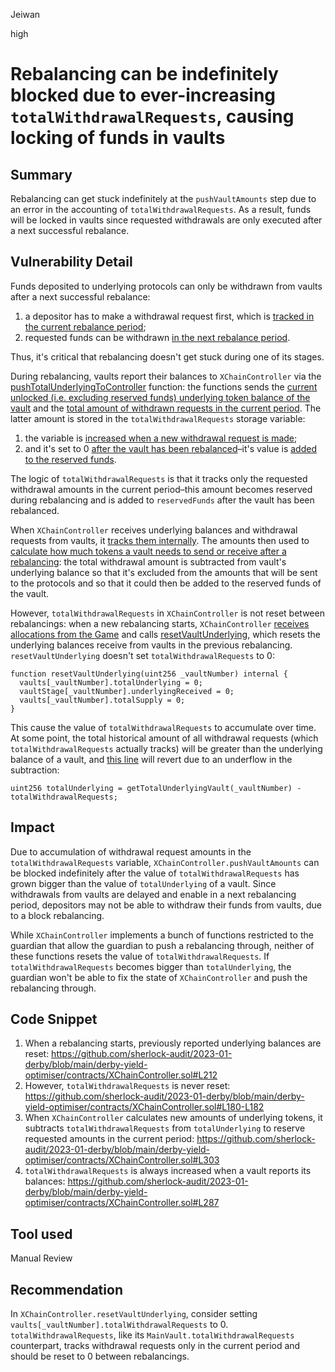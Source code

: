 Jeiwan

high

# Rebalancing can be indefinitely blocked due to ever-increasing `totalWithdrawalRequests`, causing locking of funds in vaults

## Summary
Rebalancing can get stuck indefinitely at the `pushVaultAmounts` step due to an error in the accounting of `totalWithdrawalRequests`. As a result, funds will be locked in vaults since requested withdrawals are only executed after a next successful rebalance.
## Vulnerability Detail
Funds deposited to underlying protocols can only be withdrawn from vaults after a next successful rebalance:
1. a depositor has to make a withdrawal request first, which is [tracked in the current rebalance period](https://github.com/sherlock-audit/2023-01-derby/blob/main/derby-yield-optimiser/contracts/MainVault.sol#L160);
1. requested funds can be withdrawn [in the next rebalance period](https://github.com/sherlock-audit/2023-01-derby/blob/main/derby-yield-optimiser/contracts/MainVault.sol#L169).

Thus, it's critical that rebalancing doesn't get stuck during one of its stages.

During rebalancing, vaults report their balances to `XChainController` via the [pushTotalUnderlyingToController](https://github.com/sherlock-audit/2023-01-derby/blob/main/derby-yield-optimiser/contracts/MainVault.sol#L249) function: the functions sends the [current unlocked (i.e. excluding reserved funds) underlying token balance of the vault](https://github.com/sherlock-audit/2023-01-derby/blob/main/derby-yield-optimiser/contracts/MainVault.sol#L253) and the [total amount of withdrawn requests in the current period](https://github.com/sherlock-audit/2023-01-derby/blob/main/derby-yield-optimiser/contracts/MainVault.sol#L260). The latter amount is stored in the `totalWithdrawalRequests` storage variable:
1. the variable is [increased when a new withdrawal request is made](https://github.com/sherlock-audit/2023-01-derby/blob/main/derby-yield-optimiser/contracts/MainVault.sol#L161);
1. and it's set to 0 [after the vault has been rebalanced](https://github.com/sherlock-audit/2023-01-derby/blob/main/derby-yield-optimiser/contracts/MainVault.sol#L338)–it's value is [added to the reserved funds](https://github.com/sherlock-audit/2023-01-derby/blob/main/derby-yield-optimiser/contracts/MainVault.sol#L337).

The logic of `totalWithdrawalRequests` is that it tracks only the requested withdrawal amounts in the current period–this amount becomes reserved during rebalancing and is added to `reservedFunds` after the vault has been rebalanced.

When `XChainController` receives underlying balances and withdrawal requests from vaults, it [tracks them internally](https://github.com/sherlock-audit/2023-01-derby/blob/main/derby-yield-optimiser/contracts/XChainController.sol#L286-L287). The amounts then used to [calculate how much tokens a vault needs to send or receive after a rebalancing](https://github.com/sherlock-audit/2023-01-derby/blob/main/derby-yield-optimiser/contracts/XChainController.sol#L302-L303): the total withdrawal amount is subtracted from vault's underlying balance so that it's excluded from the amounts that will be sent to the protocols and so that it could then be added to the reserved funds of the vault.

However, `totalWithdrawalRequests` in `XChainController` is not reset between rebalancings: when a new rebalancing starts, `XChainController` [receives allocations from the Game](https://github.com/sherlock-audit/2023-01-derby/blob/main/derby-yield-optimiser/contracts/XChainController.sol#L203) and calls [resetVaultUnderlying](https://github.com/sherlock-audit/2023-01-derby/blob/main/derby-yield-optimiser/contracts/XChainController.sol#L179), which resets the underlying balances receive from vaults in the previous rebalancing. `resetVaultUnderlying` doesn't set `totalWithdrawalRequests` to 0:
```solidity
function resetVaultUnderlying(uint256 _vaultNumber) internal {
  vaults[_vaultNumber].totalUnderlying = 0;
  vaultStage[_vaultNumber].underlyingReceived = 0;
  vaults[_vaultNumber].totalSupply = 0;
}
```

This cause the value of `totalWithdrawalRequests` to accumulate over time. At some point, the total historical amount of all withdrawal requests (which `totalWithdrawalRequests` actually tracks) will be greater than the underlying balance of a vault, and [this line](https://github.com/sherlock-audit/2023-01-derby/blob/main/derby-yield-optimiser/contracts/XChainController.sol#L303) will revert due to an underflow in the subtraction:
```solidity
uint256 totalUnderlying = getTotalUnderlyingVault(_vaultNumber) - totalWithdrawalRequests;
```
## Impact
Due to accumulation of withdrawal request amounts in the `totalWithdrawalRequests` variable, `XChainController.pushVaultAmounts` can be blocked indefinitely after the value of `totalWithdrawalRequests` has grown bigger than the value of `totalUnderlying` of a vault. Since withdrawals from vaults are delayed and enable in a next rebalancing period, depositors may not be able to withdraw their funds from vaults, due to a block rebalancing.

While `XChainController` implements a bunch of functions restricted to the guardian that allow the guardian to push a rebalancing through, neither of these functions resets the value of `totalWithdrawalRequests`. If `totalWithdrawalRequests` becomes bigger than `totalUnderlying`, the guardian won't be able to fix the state of `XChainController` and push the rebalancing through.
## Code Snippet
1. When a rebalancing starts, previously reported underlying balances are reset:
https://github.com/sherlock-audit/2023-01-derby/blob/main/derby-yield-optimiser/contracts/XChainController.sol#L212
1. However, `totalWithdrawalRequests` is never reset:
https://github.com/sherlock-audit/2023-01-derby/blob/main/derby-yield-optimiser/contracts/XChainController.sol#L180-L182
1. When `XChainController` calculates new amounts of underlying tokens, it subtracts `totalWithdrawalRequests` from `totalUnderlying` to reserve requested amounts in the current period:
https://github.com/sherlock-audit/2023-01-derby/blob/main/derby-yield-optimiser/contracts/XChainController.sol#L303
1. `totalWithdrawalRequests` is always increased when a vault reports its balances:
https://github.com/sherlock-audit/2023-01-derby/blob/main/derby-yield-optimiser/contracts/XChainController.sol#L287
## Tool used
Manual Review
## Recommendation
In `XChainController.resetVaultUnderlying`, consider setting `vaults[_vaultNumber].totalWithdrawalRequests` to 0. `totalWithdrawalRequests`, like its `MainVault.totalWithdrawalRequests` counterpart, tracks withdrawal requests only in the current period and should be reset to 0 between rebalancings.